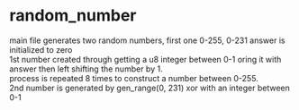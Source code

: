 # random_number
main file generates two random numbers, first one 0-255, 0-231 
answer is initialized  to zero  
1st number created through getting a u8 integer between 0-1 oring it with answer then left shifting the number by 1.  
process is repeated 8 times to construct a number between 0-255.  
2nd number is generated by gen_range(0, 231) xor with an integer between 0-1  
